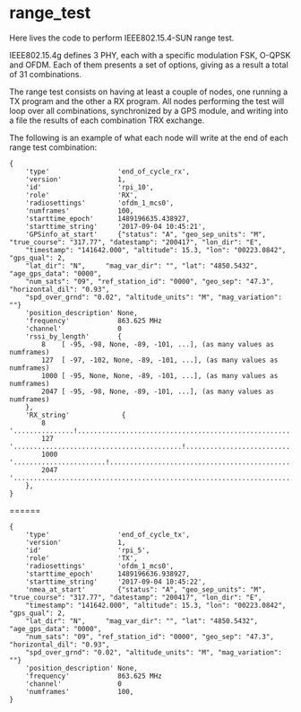# range_test
Here lives the code to perform IEEE802.15.4-SUN range test.

IEEE802.15.4g defines 3 PHY, each with a specific modulation FSK, O-QPSK and OFDM. Each of them presents a set of options, giving as a result a total of 31 combinations. 

The range test consists on having at least a couple of nodes, one running a TX program and the other a RX program. All nodes performing the test will loop over all combinations, synchronized by a GPS module, and writing into a file the results of each combination TRX exchange.

The following is an example of what each node will write at the end of each range test combination:

```
{
    'type'                 'end_of_cycle_rx',
    'version'              1,
    'id'                   'rpi_10',
    'role'                 'RX',
    'radiosettings'        'ofdm_1_mcs0',
    'numframes'            100,
    'starttime_epoch'      1489196635.438927,
    'starttime_string'     '2017-09-04 10:45:21',
    'GPSinfo_at_start'     {"status": "A", "geo_sep_units": "M", "true_course": "317.77", "datestamp": "200417", "lon_dir": "E",
	"timestamp": "141642.000", "altitude": 15.3, "lon": "00223.0842", "gps_qual": 2, 
	"lat_dir": "N", 	"mag_var_dir": "", "lat": "4850.5432", "age_gps_data": "0000", 
	"num_sats": "09", "ref_station_id": "0000", "geo_sep": "47.3", "horizontal_dil": "0.93", 
	"spd_over_grnd": "0.02", "altitude_units": "M", "mag_variation": ""}
    'position_description' None,
    'frequency'            863.625 MHz
    'channel'              0
    'rssi_by_length'       {
        8    [ -95, -98, None, -89, -101, ...], (as many values as numframes)
        127  [ -97, -102, None, -89, -101, ...], (as many values as numframes)
        1000 [ -95, None, None, -89, -101, ...], (as many values as numframes)
        2047 [ -95, -98, None, -89, -101, ...], (as many values as numframes)
    },
    'RX_string'             {
        8    '...............!.......................................................!............................',
        127  '..........................................!.........................................................',
        1000 '.......................!............................................................................',
        2047 '................................................................................!....!..............'
    },
}
``` 
======

```
{
    'type'                 'end_of_cycle_tx',
    'version'              1,
    'id'                   'rpi_5',
    'role'                 'TX',
    'radiosettings'        'ofdm_1_mcs0',
    'starttime_epoch'      1489196636.938927,
    'starttime_string'     '2017-09-04 10:45:22',
    'nmea_at_start'        {"status": "A", "geo_sep_units": "M", "true_course": "317.77", "datestamp": "200417", "lon_dir": "E",
	"timestamp": "141642.000", "altitude": 15.3, "lon": "00223.0842", "gps_qual": 2, 
	"lat_dir": "N", 	"mag_var_dir": "", "lat": "4850.5432", "age_gps_data": "0000", 
	"num_sats": "09", "ref_station_id": "0000", "geo_sep": "47.3", "horizontal_dil": "0.93", 
	"spd_over_grnd": "0.02", "altitude_units": "M", "mag_variation": ""}
    'position_description' None,
    'frequency'            863.625 MHz
    'channel'              0
    'numframes'            100,
}
```